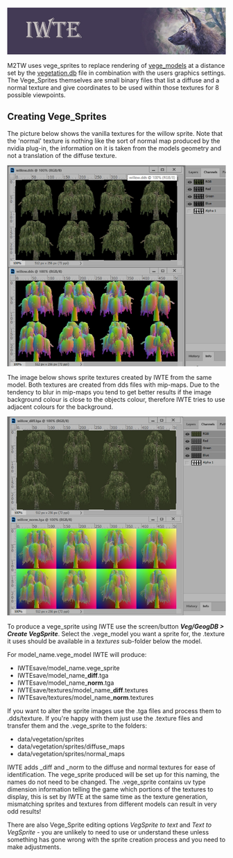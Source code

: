 ![IWTE banner](../IWTEgithub_images/IWTEbanner.jpg)

M2TW uses vege_sprites to replace rendering of [vege_models](M2_vege_models.md) at a distance set by the [vegetation.db](M2_vegetation_db.md) file in combination with the users graphics settings.  The Vege_Sprites themselves are small binary files that list a diffuse and a normal texture and give coordinates to be used within those textures for 8 possible viewpoints.

## Creating Vege_Sprites

The picture below shows the vanilla textures for the willow sprite.  Note that the 'normal' texture is nothing like the sort of normal map produced by the nvidia plug-in, the information on it is taken from the models geometry and not a translation of the diffuse texture.  

![M2_vegsprite_textures](../IWTEgithub_images/M2_vegsprite_textures.jpg)

The image below shows sprite textures created by IWTE from the same model. Both textures are created from dds files with mip-maps.  Due to the tendency to blur in mip-maps you tend to get better results if the image background colour is close to the objects colour, therefore IWTE tries to use adjacent colours for the background.

![M2_vegsprite_textures_IWTE](../IWTEgithub_images/M2_vegsprite_textures_IWTE.jpg)

To produce a vege_sprite using IWTE use the screen/button ***Veg/GeogDB > Create VegSprite***.  Select the .vege_model you want a sprite for, the .texture it uses should be available in a *textures* sub-folder below the model.

For model_name.vege_model IWTE will produce:
* IWTEsave/model_name.vege_sprite
* IWTEsave/model_name_**diff**.tga
* IWTEsave/model_name_**norm**.tga
* IWTEsave/textures/model_name_**diff**.textures
* IWTEsave/textures/model_name_**norm**.textures
  
If you want to alter the sprite images use the .tga files and process them to .dds/texture.  If you're happy with them just use the .texture files and transfer them and the .vege_sprite to the folders:
* data/vegetation/sprites
* data/vegetation/sprites/diffuse_maps
* data/vegetation/sprites/normal_maps
 
IWTE adds _diff and _norm to the diffuse and normal textures for ease of identification. The vege_sprite produced will be set up for this naming, the names do not need to be changed.  The .vege_sprite contains uv type dimension information telling the game which portions of the textures to display, this is set by IWTE at the same time as the texture generation, mismatching sprites and textures from different models can result in very odd results!

There are also Vege_Sprite editing options *VegSprite to text* and *Text to VegSprite* - you are unlikely to need to use or understand these unless something has gone wrong with the sprite creation process and you need to make adjustments.
